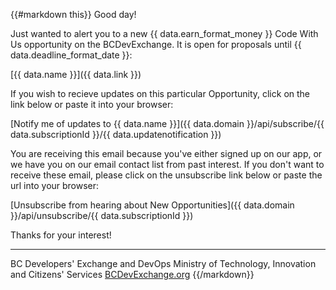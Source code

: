{{#markdown this}}
Good day!

Just wanted to alert you to a new {{ data.earn_format_money }} Code With Us opportunity on the BCDevExchange. It is open for proposals until {{ data.deadline_format_date }}:

   [{{ data.name }}]({{ data.link }})

If you wish to recieve updates on this particular Opportunity, click on the link below or paste it into your browser:

   [Notify me of updates to {{ data.name }}]({{ data.domain }}/api/subscribe/{{ data.subscriptionId }}/{{ data.updatenotification }})

You are receiving this email because you've either signed up on our app, or we have you on our email contact list from past interest. If you don't want to receive these email, please click on the unsubscribe link below or paste the url into your browser:

   [Unsubscribe from hearing about New Opportunities]({{ data.domain }}/api/unsubscribe/{{ data.subscriptionId }})

Thanks for your interest!

-----------------------------
BC Developers' Exchange and DevOps
Ministry of Technology, Innovation and Citizens' Services
[BCDevExchange.org](http://bcdevexchange.org)
{{/markdown}}

